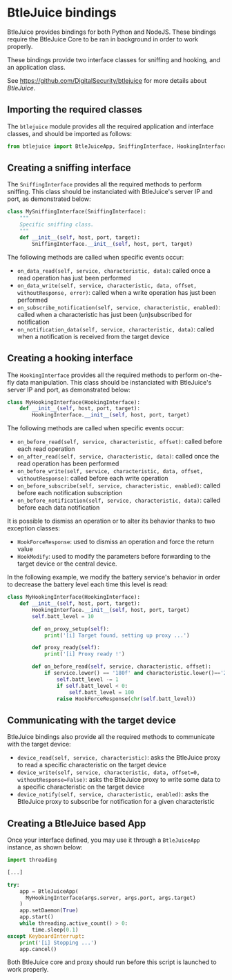 BtleJuice bindings
==================

BtleJuice provides bindings for both Python and NodeJS. These bindings require the BtleJuice Core to be ran in background in order to work properly.

These bindings provide two interface classes for sniffing and hooking, and an application class.

See https://github.com/DigitalSecurity/btlejuice for more details about *BtleJuice*.

Importing the required classes
------------------------------

The `btlejuice` module provides all the required application and interface classes, and should be imported as follows:

``` python
from btlejuice import BtleJuiceApp, SniffingInterface, HookingInterface
```

Creating a sniffing interface
-----------------------------

The `SniffingInterface` provides all the required methods to perform sniffing. This class should be instanciated with BtleJuice's server IP and port, as demonstrated below:

``` python
class MySniffingInterface(SniffingInterface):
    """
    Specific sniffing class.
    """
    def __init__(self, host, port, target):
        SniffingInterface.__init__(self, host, port, target)
```

The following methods are called when specific events occur:

  * `on_data_read(self, service, characteristic, data)`: called once a read operation has just been performed
  * `on_data_write(self, service, characteristic, data, offset, withoutResponse, error)`: called when a write operation has just been performed
  * `on_subscribe_notification(self, service, characteristic, enabled)`: called when a characteristic has just been (un)subscribed for notification
  * `on_notification_data(self, service, characteristic, data)`: called when a notification is received from the target device

Creating a hooking interface
----------------------------

The `HookingInterface` provides all the required methods to perform on-the-fly data manipulation. This class should be instanciated with BtleJuice's server IP and port, as demonstrated below:

``` python
class MyHookingInterface(HookingInterface):
    def __init__(self, host, port, target):
        HookingInterface.__init__(self, host, port, target)
```

The following methods are called when specific events occur:

  * `on_before_read(self, service, characteristic, offset)`: called before each read operation
  * `on_after_read(self, service, characteristic, data)`: called once the read operation has been performed
  * `on_before_write(self, service, characteristic, data, offset, withoutResponse)`: called before each write operation
  * `on_before_subscribe(self, service, characteristic, enabled)`: called before each notification subscription
  * `on_before_notification(self, service, characteristic, data)`: called before each data notification

It is possible to dismiss an operation or to alter its behavior thanks to two exception classes:

  * `HookForceResponse`: used to dismiss an operation and force the return value
  * `HookModify`: used to modify the parameters before forwarding to the target device or the central device.

In the following example, we modify the battery service's behavior in order to decrease the battery level each time this level is read:

``` python
class MyHookingInterface(HookingInterface):
    def __init__(self, host, port, target):
        HookingInterface.__init__(self, host, port, target)
        self.batt_level = 10

        def on_proxy_setup(self):
            print('[i] Target found, setting up proxy ...')

        def proxy_ready(self):
            print('[i] Proxy ready !')

        def on_before_read(self, service, characteristic, offset):
            if service.lower() == '180f' and characteristic.lower()=='2a19':
                self.batt_level -= 1
                if self.batt_level < 0:
                    self.batt_level = 100
                raise HookForceResponse(chr(self.batt_level))
```

Communicating with the target device
------------------------------------

BtleJuice bindings also provide all the required methods to communicate with the target device:

  * `device_read(self, service, characteristic)`: asks the BtleJuice proxy to read a specific characteristic on the target device
  * `device_write(self, service, characteristic, data, offset=0, withoutResponse=False)`: asks the BtleJuice proxy to write some data to a specific characteristic on the target device
  * `device_notify(self, service, characteristic, enabled)`: asks the BtleJuice proxy to subscribe for notification for a given characteristic

Creating a BtleJuice based App
------------------------------

Once your interface defined, you may use it through a `BtleJuiceApp` instance, as shown below:

``` python
import threading

[...]

try:
    app = BtleJuiceApp(
      MyHookingInterface(args.server, args.port, args.target)
    )
    app.setDaemon(True)
    app.start()
    while threading.active_count() > 0:
        time.sleep(0.1)
except KeyboardInterrupt:
    print('[i] Stopping ...')
    app.cancel()
```

Both BtleJuice core and proxy should run before this script is launched to work properly.
